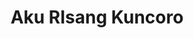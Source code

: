 ---
title : "Aku RIsang Kuncoro"
# full screen navigation
first_name : "MacGyver"
last_name : "SOMRAT"
bg_image : "images/backgrounds/full-nav-bg.jpg"
# animated text loop
occupations:
- "Tukang blaming"
- "Graphic Designer"
- "Koki handal"

# slider background image loop
slider_images:
- "images/slider/slider-1.jpg"
- "images/slider/slider-2.jpg"
- "images/slider/slider-3.jpg"

# button
button:
  enable : true
  label : "HUBUNGI SAYA"
  link : "https://wa.me/6285727679755"


# custom style
custom_class: "" 
custom_attributes: "" 
custom_css: ""

---